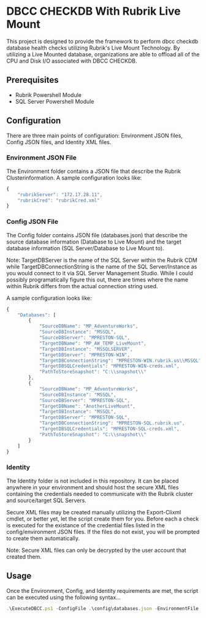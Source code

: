 # DBCC CHECKDB With Rubrik Live Mount

This project is designed to provide the framework to perform dbcc checkdb database health checks utilizing Rubrik's Live Mount Technology. By utilizing a Live Mounted database, organizations are able to offload all of the CPU and Disk I/O associated with DBCC CHECKDB.

## Prerequisites
 - Rubrik Powershell Module
 - SQL Server Powershell Module
 
## Configuration

There are three main points of configuration: Environment JSON files, Config JSON files, and Identity XML files.

### Environment JSON File

The Environment folder contains a JSON file that describe the Rubrik Clusterinformation. A sample configuration looks like:
```javascript
{
    "rubrikServer": "172.17.28.11",
    "rubrikCred": "rubrikCred.xml"
}
```
### Config JSON File

The Config folder contains JSON file (databases.json) that describe the source database information (Database to Live Mount) and the target database information (SQL Server/Database to Live Mount to). 

Note: TargetDBServer is the name of the SQL Server within the Rubrik CDM while TargetDBConnectionString is the name of the SQL Server/Instance as you would connect to it via SQL Server Management Studio. While I could possibly programatically figure this out, there are times where the name within Rubrik differs from the actual connection string used.  

A sample configuration looks like:
```javascript
{
    "Databases": [
        {
            "SourceDBName": "MP_AdventureWorks",
            "SourceDBInstance": "MSSQL",
            "SourceDBServer": "MPRESTON-SQL",
            "TargetDBName": "MP_AW_TEMP_LiveMount",
            "TargetDBInstance": "MSSQLSERVER",
            "TargetDBServer": "MPRESTON-WIN",
            "TargetDBConnectionString": "MPRESTON-WIN.rubrik.us\\MSSQL",
            "TargetDBSQLCredentials": "MPRESTON-WIN-creds.xml",
            "PathToStoreSnapshot": "C:\\snapshot\\"
        },
        {
            "SourceDBName": "MP_AdventureWorks",
            "SourceDBInstance": "MSSQL",
            "SourceDBServer": "MPRESTON-SQL",
            "TargetDBName": "AnotherLiveMount",
            "TargetDBInstance": "MSSQL",
            "TargetDBServer": "MPRESTON-SQL",
            "TargetDBConnectionString": "MPRESTON-SQL.rubrik.us",
            "TargetDBSQLCredentials": "MPRESTON-SQL-creds.xml",
            "PathToStoreSnapshot": "C:\\snapshot\\"
        }
    ]
}
```
### Identity

The Identity folder is not included in this repository. It can be placed anywhere in your environment and should host the secure XML files containing the credentials needed to communicate with the Rubrik cluster and source/target SQL Servers.

Secure XML files may be created manually utilizing the Export-Clixml cmdlet, or better yet, let the script create them for you. Before each a check is executed for the existance of the credential files listed in the config/environment JSON files. If the files do not exist, you will be prompted to create them automatically.

Note: Secure XML files can only be decrypted by the user account that created them.

## Usage

Once the Environment, Config, and Identity requirements are met, the script can be executed using the following syntax...
```javascript
.\ExecuteDBCC.ps1 -ConfigFile .\config\databases.json -EnvironmentFile .\environment\environment.json -IdentityPath .\identity
```
